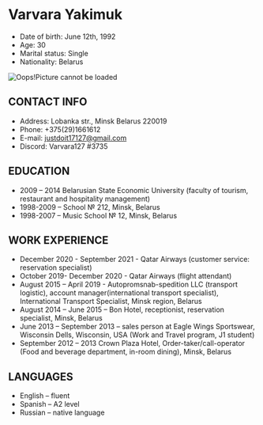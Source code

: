 # **Varvara Yakimuk**

* Date of birth: June 12th, 1992
* Age: 30
* Marital status: Single
* Nationality: Belarus

![Oops!Picture cannot be loaded](/rsschool-cv/assets/img/picture.jpg)

## CONTACT INFO

* Address:  Lobanka str., Minsk Belarus 220019
* Phone: +375(29)1661612
* E-mail: justdoit17127@gmail.com
* Discord: Varvara127 #3735

## EDUCATION

* 2009 – 2014 Belarusian State Economic University (faculty of tourism, restaurant and hospitality management)
* 1998-2009 – School № 212, Minsk, Belarus 
* 1998-2007 – Music School № 12, Minsk, Belarus

## WORK EXPERIENCE

* December 2020 - September 2021 - Qatar Airways (customer service: reservation specialist)
* October 2019- December 2020 -  Qatar Airways (flight attendant)
* August 2015 – April 2019 - Autopromsnab-spedition LLC (transport logistic), account manager(international transport specialist), International Transport Specialist, Minsk region, Belarus
* August 2014 – June 2015 – Bon Hotel, receptionist, reservation specialist, Minsk, Belarus
* June 2013 – September 2013 – sales person at Eagle Wings Sportswear, Wisconsin Dells, Wisconsin, USA (Work and Travel program, J1 student)
* September 2012 – 2013 Crown Plaza Hotel, Order-taker/call-operator (Food and beverage department, in-room dining), Minsk, Belarus

## LANGUAGES

* English – fluent 
* Spanish – A2 level
* Russian – native language


